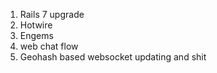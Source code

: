 1. Rails 7 upgrade
2. Hotwire
3. Engems
4. web chat flow
5. Geohash based websocket updating and shit
